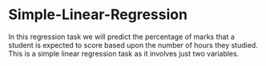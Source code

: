 # Simple-Linear-Regression
In this regression task we will predict the percentage of marks that a student is expected to score based upon the number of hours they studied. This is a simple linear regression task as it involves just two variables.
